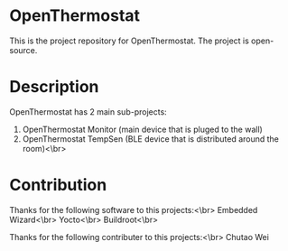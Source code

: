 # OpenThermostat
This is the project repository for OpenThermostat. The project is open-source. </br>

# Description
OpenThermostat has 2 main sub-projects:<br />
1. OpenThermostat Monitor (main device that is pluged to the wall)<br/>
2. OpenThermostat TempSen (BLE device that is distributed around the room)<\br>


# Contribution
Thanks for the following software to this projects:<\br>
Embedded Wizard<\br>
Yocto<\br>
Buildroot<\br>

Thanks for the following contributer to this projects:<\br>
Chutao Wei

